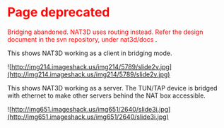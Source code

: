 # <font color='red'> Page deprecated</font> #
<font color='red'>Bridging abandoned. NAT3D uses routing instead. Refer the design document in the svn repository, under nat3d/docs </font>.

This shows NAT3D working as a client in bridging mode.

![http://img214.imageshack.us/img214/5789/slide2v.jpg](http://img214.imageshack.us/img214/5789/slide2v.jpg)

This shows NAT3D working as a server. The TUN/TAP device is bridged with ethernet to make other servers behind the NAT box accessible.

![http://img651.imageshack.us/img651/2640/slide3i.jpg](http://img651.imageshack.us/img651/2640/slide3i.jpg)